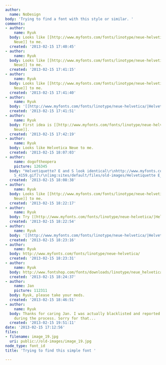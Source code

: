 ```yaml
---
author:
  name: NoDesign
body: 'Trying to find a font with this style or similar. '
comments:
- author:
    name: Ryuk
  body: Looks like [[http://www.myfonts.com/fonts/linotype/neue-helvetica/|Helvetica
    Neue]] to me.
  created: '2013-02-15 17:40:45'
- author:
    name: Ryuk
  body: Looks like [[http://www.myfonts.com/fonts/linotype/neue-helvetica/|Helvetica
    Neue]] to me.
  created: '2013-02-15 17:41:15'
- author:
    name: Ryuk
  body: Looks like [[http://www.myfonts.com/fonts/linotype/neue-helvetica/|Helvetica
    Neue]] to me.
  created: '2013-02-15 17:41:40'
- author:
    name: Ryuk
  body: '[[http://www.myfonts.com/fonts/linotype/neue-helvetica/|Helvetica Neue]]'
  created: '2013-02-15 17:41:51'
- author:
    name: Ryuk
  body: First idea is [[http://www.myfonts.com/fonts/linotype/neue-helvetica/|Helvetica
    Neue]].
  created: '2013-02-15 17:42:19'
- author:
    name: Ryuk
  body: Looks like Helvetica Neue to me.
  created: '2013-02-15 18:07:03'
- author:
    name: dogoftheopera
    picture: 126345
  body: "Helvetiquette? E and S look identical\r\nhttp://www.myfonts.com/fonts/k-type/helvetiquette/regular/\r\n[img:sites/default/files/old-images/Helvetiquette
    S_4159.gif]\r\n[img:sites/default/files/old-images/Helvetiquette E_4252.gif]"
  created: '2013-02-15 18:08:38'
- author:
    name: Ryuk
  body: Looks like [[http://www.myfonts.com/fonts/linotype/neue-helvetica/|Helvetica
    Neue]] to me.
  created: '2013-02-15 18:22:17'
- author:
    name: Ryuk
  body: Try [[http://www.myfonts.com/fonts/linotype/neue-helvetica/|Helvetica Neue]].
  created: '2013-02-15 18:22:54'
- author:
    name: Ryuk
  body: '[[http://www.myfonts.com/fonts/linotype/neue-helvetica/|Helvetica Neue]]'
  created: '2013-02-15 18:23:16'
- author:
    name: Ryuk
  body: http://www.myfonts.com/fonts/linotype/neue-helvetica/
  created: '2013-02-15 18:23:31'
- author:
    name: Ryuk
  body: http://www.fontshop.com/fonts/downloads/linotype/neue_helvetica_pro_vp/
  created: '2013-02-15 18:24:37'
- author:
    name: Jan
    picture: 112311
  body: Ryuk, please take your meds.
  created: '2013-02-15 18:46:51'
- author:
    name: Ryuk
  body: Thanks for caring Jan. I was actually blacklisted and reported as spammer
    during the process. Sorry for that...
  created: '2013-02-15 19:51:11'
date: '2013-02-15 17:12:56'
files:
- filename: image_19.jpg
  uri: public://old-images/image_19.jpg
node_type: font_id
title: 'Trying to find this simple font '

---
```

